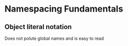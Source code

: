 # Namespacing Fundamentals

## Object literal notation
Does not polute global names and is easy to read
